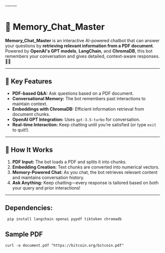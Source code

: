'''''''''
# 🧠 Memory_Chat_Master

**Memory_Chat_Master** is an interactive AI-powered chatbot that can answer your questions by **retrieving relevant information from a PDF document**. Powered by **OpenAI's GPT models**, **LangChain**, and **ChromaDB**, this bot remembers your conversation and gives detailed, context-aware responses. 📄💬

---

## 🎯 Key Features
- **PDF-based Q&A:** Ask questions based on a PDF document.
- **Conversational Memory:** The bot remembers past interactions to maintain context.
- **Embeddings with ChromaDB:** Efficient information retrieval from document chunks.
- **OpenAI GPT Integration:** Uses `gpt-3.5-turbo` for conversation.
- **Real-time Interaction:** Keep chatting until you’re satisfied (or type `exit` to quit!).

---

## 🚀 How It Works
1. **PDF Input:** The bot loads a PDF and splits it into chunks.
2. **Embedding Creation:** Text chunks are converted into numerical vectors.
3. **Memory-Powered Chat:** As you chat, the bot retrieves relevant content and maintains conversation history.
4. **Ask Anything:** Keep chatting—every response is tailored based on both your query and prior interactions!

---

## Dependencies:

```text
 pip install langchain openai pypdf tiktoken chromadb
 ```

## Sample PDF

```text
curl -o document.pdf "https://bitcoin.org/bitcoin.pdf"

 ```

